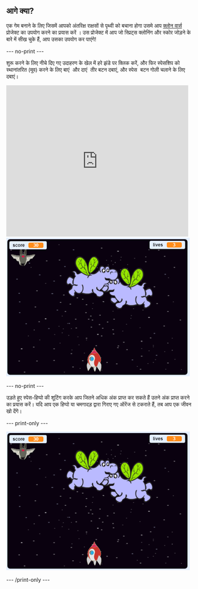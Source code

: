 ## आगे क्या?

एक गेम बनाने के लिए जिसमें आपको अंतरिक्ष राक्षसों से पृथ्वी को बचाना होगा उसमे आप [ क्लोन वार्स ](https://projects.raspberrypi.org/en/projects/clone-wars?utm_source=pathway&utm_medium=whatnext&utm_campaign=projects) प्रोजेक्ट का उपयोग करने का प्रयास करें । उस प्रोजेक्ट में आप जो स्प्रिट्स क्लोनिंग और स्कोर जोड़ने के बारे में सीख चुके हैं, आप उसका उपयोग कर पाएंगे!

\--- no-print \---

शुरू करने के लिए नीचे दिए गए उदाहरण के खेल में हरे झंडे पर क्लिक करें, और फिर स्पेसशिप को स्थानांतरित (मूव) करने के लिए <kbd> बाएं </kbd> और <kbd> दाएं </kbd> तीर बटन दबाएं, और <kbd> स्पेस </kbd> बटन गोली चलाने के लिए दबाएं।

<div class="scratch-preview">
  <iframe allowtransparency="true" width="485" height="402" src="https://scratch.mit.edu/projects/embed/276887163/?autostart=false" frameborder="0" scrolling="no"></iframe>
  <img src="images/clone-showcase.png">
</div>

\--- no-print \---

उड़ते हुए स्पेस-हिप्पो की शूटिंग करके आप जितने अधिक अंक प्राप्त कर सकते हैं उतने अंक प्राप्त करने का प्रयास करें। यदि आप एक हिप्पो या चमगादड़ द्वारा गिराए गए ऑरेंज से टकराते हैं, तब आप एक जीवन खो देंगे।

\--- print-only \---

![desc](images/clone-showcase.png)

\--- /print-only \---